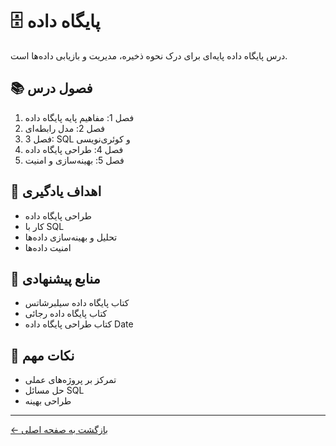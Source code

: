 # 🗄️ پایگاه داده

درس پایگاه داده پایه‌ای برای درک نحوه ذخیره، مدیریت و بازیابی داده‌ها است.

## 📚 فصول درس

1. فصل 1: مفاهیم پایه پایگاه داده
2. فصل 2: مدل رابطه‌ای
3. فصل 3: SQL و کوئری‌نویسی
4. فصل 4: طراحی پایگاه داده
5. فصل 5: بهینه‌سازی و امنیت

## 🎯 اهداف یادگیری

- طراحی پایگاه داده
- کار با SQL
- تحلیل و بهینه‌سازی داده‌ها
- امنیت داده‌ها

## 📖 منابع پیشنهادی

- کتاب پایگاه داده سیلبرشاتس
- کتاب پایگاه داده رجائی
- کتاب طراحی پایگاه داده Date

## 📝 نکات مهم

- تمرکز بر پروژه‌های عملی
- حل مسائل SQL
- طراحی بهینه

---

[← بازگشت به صفحه اصلی](../README.md) 